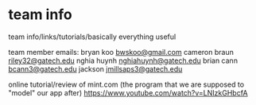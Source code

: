 team info
=======

team info/links/tutorials/basically everything useful 

team member emails: 
bryan koo      bwskoo@gmail.com 
cameron braun  riley32@gatech.edu 
nghia huynh    nghiahuynh@gatech.edu
brian cann     bcann3@gatech.edu 
jackson        jmillsaps3@gatech.edu

online tutorial/review of mint.com (the program that we are supposed to "model" our app after)
https://www.youtube.com/watch?v=LNIzkGHbcfA 
